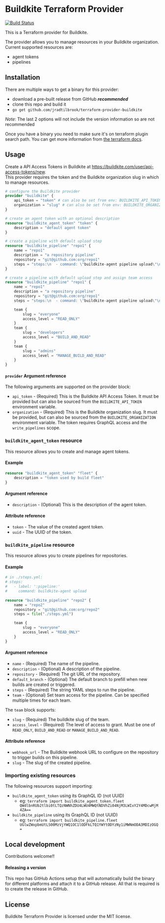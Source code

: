 # Buildkite Terraform Provider

[![Build Status](https://travis-ci.com/jradtilbrook/terraform-provider-buildkite.svg?branch=master)](https://travis-ci.com/jradtilbrook/terraform-provider-buildkite)

This is a Terraform provider for Buildkite.

The provider allows you to manage resources in your Buildkite organization. Current supported resources are:

- agent tokens
- pipelines

## Installation

There are multiple ways to get a binary for this provider:

- download a pre-built release from GitHub _**recommended**_
- clone this repo and build it
- `go get github.com/jradtilbrook/terraform-provider-buildkite`

*Note*: The last 2 options will not include the version information so are not recommended

Once you have a binary you need to make sure it's on terraform plugin search path. You can get more information from
[the terraform docs](https://www.terraform.io/docs/configuration/providers.html#third-party-plugins).

## Usage

Create a API Access Tokens in Buildkite at https://buildkite.com/user/api-access-tokens/new.  
This provider requires the token and the Buildkite organization slug in which to manage resources.

```terraform
# configure the Buildkite provider
provider "buildkite" {
    api_token = "token" # can also be set from env: BUILDKITE_API_TOKEN
    organization = "slug" # can also be set from env: BUILDKITE_ORGANIZATION
}

# create an agent token with an optional description
resource "buildkite_agent_token" "token" {
    description = "default agent token"
}

# create a pipeline with default upload step
resource "buildkite_pipeline" "repo1" {
    name = "repo1"
    description = "a repository pipeline"
    repository = "git@github.com:org/repo1"
    steps = "steps:\n  - command: \"buildkite-agent pipeline upload\"\n    label: \":pipeline:\""
}

# create a pipeline with default upload step and assign team access
resource "buildkite_pipeline" "repo1" {
    name = "repo1"
    description = "a repository pipeline"
    repository = "git@github.com:org/repo1"
    steps = "steps:\n  - command: \"buildkite-agent pipeline upload\"\n    label: \":pipeline:\""

    team {
        slug = "everyone"
        access_level = "READ_ONLY"
    }
    team {
        slug = "developers"
        access_level = "BUILD_AND_READ"
    }
    team {
        slug = "admins"
        access_level = "MANAGE_BUILD_AND_READ"
    }
}
```

#### `provider` Argument reference

The following arguments are supported on the provider block:

- `api_token` - (Required) This is the Buildkite API Access Token. It must be provided but can also be sourced from the
  `BUILDKITE_API_TOKEN` environment variable.
- `organization` - (Required) This is the Buildkite organization slug. It must be provided, but can also be sourced from
  the `BUILDKITE_ORGANIZATION` environment variable. The token requires GraphQL access and the `write_pipelines` scope.  

### `buildkite_agent_token` resource

This resource allows you to create and manage agent tokens.

#### Example

```terraform
resource "buildkite_agent_token" "fleet" {
    description = "token used by build fleet"
}
```

#### Argument reference

- `description` - (Optional) This is the description of the agent token.

#### Attribute reference

- `token` - The value of the created agent token.
- `uuid` - The UUID of the token.

### `buildkite_pipeline` resource

This resource allows you to create pipelines for repositories.

#### Example

```terraform
# in ./steps.yml:
# steps:
#   - label: ':pipeline:'
#     command: buildkite-agent upload
        
resource "buildkite_pipeline" "repo2" {
    name = "repo2"
    repository = "git@github.com:org/repo2"
    steps = file("./steps.yml")

    team {
        slug = "everyone"
        access_level = "READ_ONLY"
    }
}
```

#### Argument reference

- `name` - (Required) The name of the pipeline.
- `description` - (Optional) A description of the pipeline.
- `repository` - (Required) The git URL of the repository.
- `default_branch` - (Optional) The default branch to prefill when new builds are created or triggered.
- `steps` - (Required) The string YAML steps to run the pipeline.
- `team` - (Optional) Set team access for the pipeline. Can be specified multiple times for each team.  

The `team` block supports:

- `slug` - (Required) The buildkite slug of the team.
- `access_level` - (Required) The level of access to grant. Must be one of `READ_ONLY`, `BUILD_AND_READ` or `MANAGE_BUILD_AND_READ`.

#### Attribute reference

- `webhook_url` - The Buildkite webhook URL to configure on the repository to trigger builds on this pipeline.
- `slug` - The slug of the created pipeline.

### Importing existing resources

The following resources support importing:

- `buildkite_agent_token` using its GraphQL ID (not UUID)
    - eg: `terraform import buildkite_agent_token.fleet QWdlbnRUb2tlbi0tLTQzNWNhZDU4LWU4MWQtNDVhZi04NjM3LWIxY2Y4MDcwMjM4ZA==`
- `buildkite_pipeline` using its GraphQL ID (not UUID)
    - eg: `terraform import buildkite_pipeline.fleet UGlwZWxpbmUtLS00MzVjYWQ1OC1lODFkLTQ1YWYtODYzNy1iMWNmODA3MDIzOGQ=`

## Local development

Contributions welcome!!

#### Releasing a version

This repo has GitHub Actions setup that will automatically build the binary for different platforms and attach it to a
GitHub release. All that is required is to create the release in GitHub.

## License

Buildkite Terraform Provider is licensed under the MIT license.
